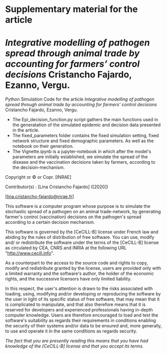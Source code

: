 # Supplementary material for the article
# *Integrative modelling of pathogen spread through animal trade by accounting for farmers’ control decisions* Cristancho Fajardo, Ezanno, Vergu.
Python Simulation Code  for the article *Integrative modelling of pathogen spread through animal trade by accounting for farmers’ control decisions* Cristancho Fajardo, Ezanno, Vergu.

- The Epi_decision_function.py script gathers the main functions used in the generatation of the simulated epidemic and decision data presented in the article.
- The fixed_parameters folder contains the fixed simulation setting, fixed network structure and fixed demographic parameters. As well as the notebook on their generation. 
- The Vignette.ipynb is a jupyter-notebook in which after the model's parameters are initially established, we simulate the spread of the disease and the vaccination decisions taken by farmers, according to the decision-mechanism.

Copyright or © or Copr. [INRAE]

Contributor(s) : [Lina Cristancho Fajardo]  ([2020])

[lina.cristancho-fajardo@inrae.fr]

This software is a computer program whose purpose is to simulate the stochastic spread of a pathogen on an animal trade-network, by generating farmer's control (vaccination) decisions on the pathogen's spread according to a certain decision mechanism. 

This software is governed by the [CeCILL-B] license under French law and
abiding by the rules of distribution of free software.  You can  use, 
modify and/ or redistribute the software under the terms of the [CeCILL-B]
license as circulated by CEA, CNRS and INRIA at the following URL
"http://www.cecill.info". 

As a counterpart to the access to the source code and  rights to copy,
modify and redistribute granted by the license, users are provided only
with a limited warranty  and the software's author,  the holder of the
economic rights,  and the successive licensors  have only  limited
liability. 

In this respect, the user's attention is drawn to the risks associated
with loading,  using,  modifying and/or developing or reproducing the
software by the user in light of its specific status of free software,
that may mean  that it is complicated to manipulate,  and  that  also
therefore means  that it is reserved for developers  and  experienced
professionals having in-depth computer knowledge. Users are therefore
encouraged to load and test the software's suitability as regards their
requirements in conditions enabling the security of their systems and/or 
data to be ensured and,  more generally, to use and operate it in the 
same conditions as regards security. 

*The fact that you are presently reading this means that you have had
knowledge of the [CeCILL-B] license and that you accept its terms.*
